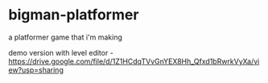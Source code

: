 # bigman-platformer
 a platformer game that i'm making

demo version with level editor - https://drive.google.com/file/d/1Z1HCdqTVvGnYEX8Hh_Qfxd1bRwrkVyXa/view?usp=sharing
